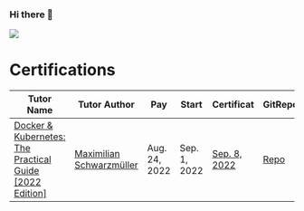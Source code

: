 ### Hi there 👋

![](https://github-readme-stats.vercel.app/api?username=rasimaghayev&theme=blueberry&show_icons=true)


# Certifications
Tutor Name | Tutor Author | Pay | Start | Certificat | GitRepo
--- | --- | --- | --- |--- | ---
[Docker & Kubernetes: The Practical Guide [2022 Edition]](https://www.udemy.com/course/docker-kubernetes-the-practical-guide/) | [Maximilian Schwarzmüller](https://www.udemy.com/user/maximilian-schwarzmuller/) | Aug. 24, 2022 | Sep. 1, 2022 | [Sep. 8, 2022](https://www.udemy.com/certificate/UC-18689b01-2be8-46cf-bced-3164a368035a/) | [Repo](https://github.com/RasimAghayev/Maximilian-Schwarzm-ller-docker-kubernetes-the-practical-guide)
